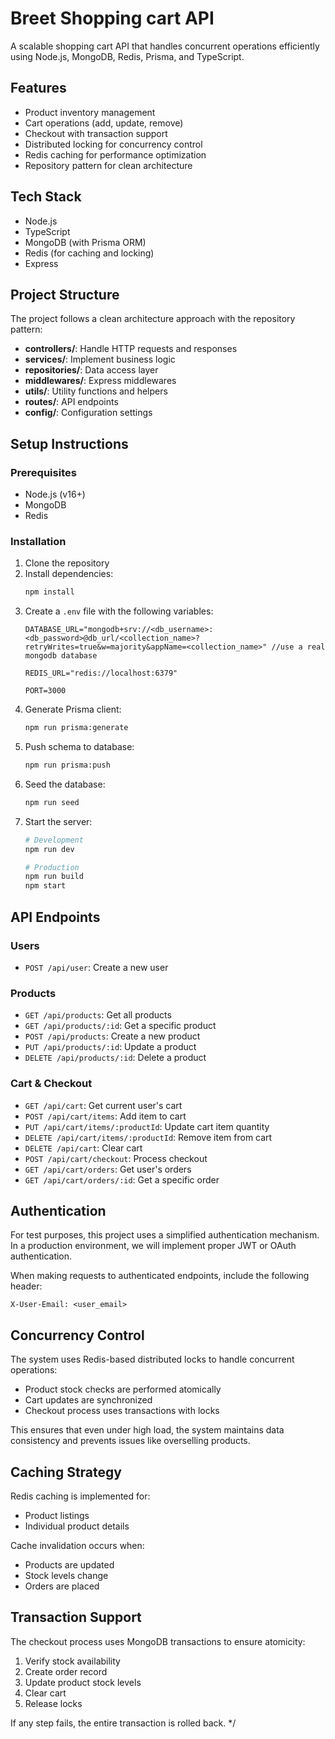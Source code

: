 # Breet Shopping cart API

A scalable shopping cart API that handles concurrent operations efficiently using Node.js, MongoDB, Redis, Prisma, and TypeScript.

## Features

- Product inventory management
- Cart operations (add, update, remove)
- Checkout with transaction support
- Distributed locking for concurrency control
- Redis caching for performance optimization
- Repository pattern for clean architecture

## Tech Stack

- Node.js
- TypeScript
- MongoDB (with Prisma ORM)
- Redis (for caching and locking)
- Express

## Project Structure

The project follows a clean architecture approach with the repository pattern:

- **controllers/**: Handle HTTP requests and responses
- **services/**: Implement business logic
- **repositories/**: Data access layer
- **middlewares/**: Express middlewares
- **utils/**: Utility functions and helpers
- **routes/**: API endpoints
- **config/**: Configuration settings

## Setup Instructions

### Prerequisites

- Node.js (v16+)
- MongoDB
- Redis

### Installation

1. Clone the repository
2. Install dependencies:
   ```bash
   npm install
   ```
3. Create a `.env` file with the following variables:
   ```
   DATABASE_URL="mongodb+srv://<db_username>:<db_password>@db_url/<collection_name>?retryWrites=true&w=majority&appName=<collection_name>" //use a real mongodb database

   REDIS_URL="redis://localhost:6379"
   
   PORT=3000
   ```
4. Generate Prisma client:
   ```bash
   npm run prisma:generate
   ```
5. Push schema to database:
   ```bash
   npm run prisma:push
   ```
6. Seed the database:
   ```bash
   npm run seed
   ```
7. Start the server:
   ```bash
   # Development
   npm run dev
   
   # Production
   npm run build
   npm start
   ```

## API Endpoints

### Users
- `POST /api/user`: Create a new user


### Products

- `GET /api/products`: Get all products
- `GET /api/products/:id`: Get a specific product
- `POST /api/products`: Create a new product
- `PUT /api/products/:id`: Update a product
- `DELETE /api/products/:id`: Delete a product

### Cart & Checkout

- `GET /api/cart`: Get current user's cart
- `POST /api/cart/items`: Add item to cart
- `PUT /api/cart/items/:productId`: Update cart item quantity
- `DELETE /api/cart/items/:productId`: Remove item from cart
- `DELETE /api/cart`: Clear cart
- `POST /api/cart/checkout`: Process checkout
- `GET /api/cart/orders`: Get user's orders
- `GET /api/cart/orders/:id`: Get a specific order

## Authentication

For test purposes, this project uses a simplified authentication mechanism. 
In a production environment,  we will implement proper JWT or OAuth authentication.

When making requests to authenticated endpoints, include the following header:
```
X-User-Email: <user_email>
```

## Concurrency Control

The system uses Redis-based distributed locks to handle concurrent operations:

- Product stock checks are performed atomically
- Cart updates are synchronized
- Checkout process uses transactions with locks

This ensures that even under high load, the system maintains data consistency 
and prevents issues like overselling products.

## Caching Strategy

Redis caching is implemented for:

- Product listings
- Individual product details

Cache invalidation occurs when:
- Products are updated
- Stock levels change
- Orders are placed

## Transaction Support

The checkout process uses MongoDB transactions to ensure atomicity:

1. Verify stock availability
2. Create order record
3. Update product stock levels
4. Clear cart
5. Release locks

If any step fails, the entire transaction is rolled back.
*/